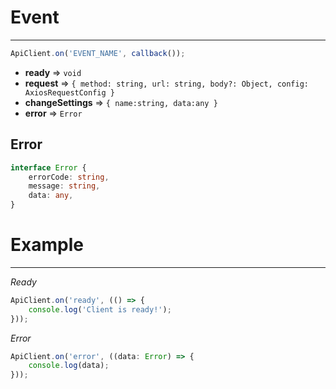 # Event

-----------

```typescript
ApiClient.on('EVENT_NAME', callback());
```

- **ready** => `void`
- **request** => `{ method: string, url: string, body?: Object, config: AxiosRequestConfig }`
- **changeSettings** => `{ name:string, data:any }`
- **error** => `Error`

## Error

```typescript
interface Error {
    errorCode: string,
    message: string,
    data: any,
}
```

# Example

-----------

*Ready*

```typescript
ApiClient.on('ready', (() => {
    console.log('Client is ready!');
}));
```

*Error*

```typescript
ApiClient.on('error', ((data: Error) => {
    console.log(data);
}));
```